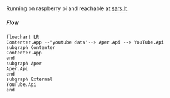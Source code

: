 ##### 
Running on raspberry pi and reachable at [sars.lt](https://sars.lt).



##### Flow
```mermaid
flowchart LR
Contenter.App --"youtube data"--> Aper.Api --> YouTube.Api
subgraph Contenter
Contenter.App
end
subgraph Aper
Aper.Api
end
subgraph External
YouTube.Api
end
```
